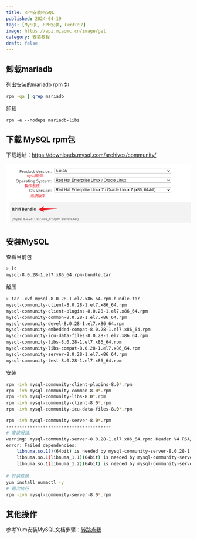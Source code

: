 ```yaml
---
title: RPM安装MySQL
published: 2024-04-19
tags: [MySQL, RPM安装, CentOS7]
image: https://api.miaomc.cn/image/get
category: 安装教程
draft: false
---
```


## 卸载mariadb

列出安装的mariadb rpm 包

```sh
rpm -qa | grep mariadb
```

卸载

```
rpm -e --nodeps mariadb-libs
```

## 下载 MySQL rpm包

下载地址：https://downloads.mysql.com/archives/community/

![image-20240419160353800](image-20240419160353800.png)	

## 安装MySQL

查看当前包

```sh
> ls
mysql-8.0.28-1.el7.x86_64.rpm-bundle.tar
```

解压

```sh
> tar -xvf mysql-8.0.28-1.el7.x86_64.rpm-bundle.tar 
mysql-community-client-8.0.28-1.el7.x86_64.rpm
mysql-community-client-plugins-8.0.28-1.el7.x86_64.rpm
mysql-community-common-8.0.28-1.el7.x86_64.rpm
mysql-community-devel-8.0.28-1.el7.x86_64.rpm
mysql-community-embedded-compat-8.0.28-1.el7.x86_64.rpm
mysql-community-icu-data-files-8.0.28-1.el7.x86_64.rpm
mysql-community-libs-8.0.28-1.el7.x86_64.rpm
mysql-community-libs-compat-8.0.28-1.el7.x86_64.rpm
mysql-community-server-8.0.28-1.el7.x86_64.rpm
mysql-community-test-8.0.28-1.el7.x86_64.rpm
```

安装

```sh
rpm -ivh mysql-community-client-plugins-8.0*.rpm
rpm -ivh mysql-community-common-8.0*.rpm
rpm -ivh mysql-community-libs-8.0*.rpm
rpm -ivh mysql-community-client-8.0*.rpm
rpm -ivh mysql-community-icu-data-files-8.0*.rpm
```

```sh
rpm -ivh mysql-community-server-8.0*.rpm
----------------------------------------
# 安装报错: 
warning: mysql-community-server-8.0.28-1.el7.x86_64.rpm: Header V4 RSA/SHA256 Signature, key ID 3a79bd29: NOKEY
error: Failed dependencies:
	libnuma.so.1()(64bit) is needed by mysql-community-server-8.0.28-1.el7.x86_64
	libnuma.so.1(libnuma_1.1)(64bit) is needed by mysql-community-server-8.0.28-1.el7.x86_64
	libnuma.so.1(libnuma_1.2)(64bit) is needed by mysql-community-server-8.0.28-1.el7.x86_64
----------------------------------------
# 安装依赖
yum install numactl -y
# 再次执行
rpm -ivh mysql-community-server-8.0*.rpm
```

## 其他操作

参考Yum安装MySQL文档步骤：[转跳点我](https://zwxzxz.github.io/posts/yum%E5%AE%89%E8%A3%85mysql/#%E5%90%AF%E5%8A%A8mysql)

